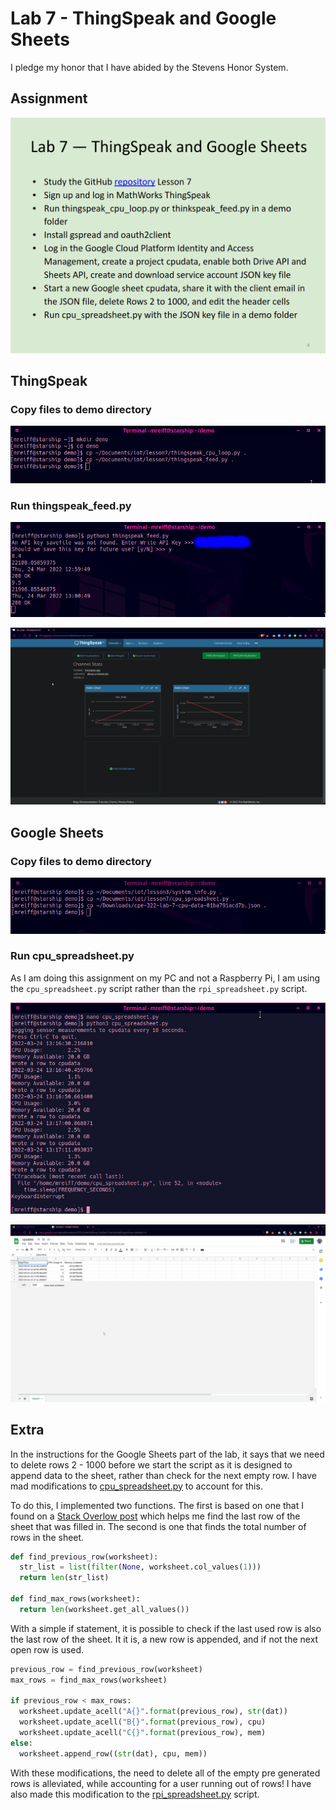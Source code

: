 # Lab 7 - ThingSpeak and Google Sheets

I pledge my honor that I have abided by the Stevens Honor System.

## Assignment

![](assets/Lab7.png)

## ThingSpeak

### Copy files to demo directory
![](assets/cp_demo.png)

### Run thingspeak_feed.py
![](assets/thingspeak_feed_run.png)

![](assets/thingspeak_feed_results.png)

## Google Sheets

### Copy files to demo directory
![](assets/cp_sheets.png)

### Run cpu_spreadsheet.py
As I am doing this assignment on my PC and not a Raspberry Pi, I am using the `cpu_spreadsheet.py` script rather than the `rpi_spreadsheet.py` script.

![](assets/cpu_spreadsheet_run.png)

![](assets/cpu_spreadsheet_results.png)

## Extra

In the instructions for the Google Sheets part of the lab, it says that we need to delete rows 2 - 1000 before we start the script as it is designed to append data to the sheet, rather than check for the next empty row. I have mad modifications to [cpu_spreadsheet.py](./cpu_spreadsheet.py) to account for this.

To do this, I implemented two functions. The first is based on one that I found on a [Stack Overlow post](https://stackoverflow.com/questions/40781295/how-to-find-the-first-empty-row-of-a-google-spread-sheet-using-python-gspread/42476314#42476314) which helps me find the last row of the sheet that was filled in. The second is one that finds the total number of rows in the sheet.
```py
def find_previous_row(worksheet):
  str_list = list(filter(None, worksheet.col_values(1)))
  return len(str_list)

def find_max_rows(worksheet):
  return len(worksheet.get_all_values())
```

With a simple if statement, it is possible to check if the last used row is also the last row of the sheet. It it is, a new row is appended, and if not the next  open row is used.
```py
previous_row = find_previous_row(worksheet)
max_rows = find_max_rows(worksheet)
        
if previous_row < max_rows:
  worksheet.update_acell("A{}".format(previous_row), str(dat))
  worksheet.update_acell("B{}".format(previous_row), cpu)
  worksheet.update_acell("C{}".format(previous_row), mem)
else:
  worksheet.append_row((str(dat), cpu, mem))
```

With these modifications, the need to delete all of the empty pre generated rows is alleviated, while accounting for a user running out of rows! I have also made this modification to the [rpi_spreadsheet.py](./rpi_spreadsheet.py) script.
